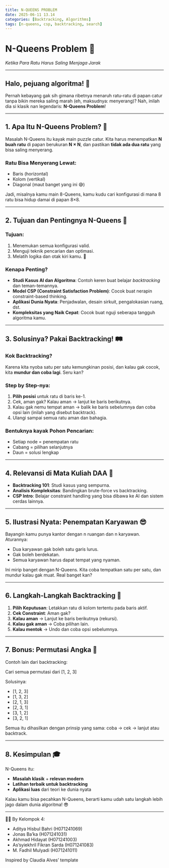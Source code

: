 ```yaml
---
title: N-QUEENS PROBLEM
date: 2025-06-11 13.14
categories: [Backtracking, Algorithms]
tags: [n-queens, csp, backtracking, search]
---
```


# N-Queens Problem 👑  
*Ketika Para Ratu Harus Saling Menjaga Jarak*

---

## Halo, pejuang algoritma! 🚀  
Pernah kebayang gak sih gimana ribetnya menaruh ratu-ratu di papan catur tanpa bikin mereka saling marah (eh, maksudnya: menyerang)? Nah, inilah dia si klasik nan legendaris: **N-Queens Problem**!

---

## 1. Apa Itu N-Queens Problem? 🤔  
Masalah N-Queens itu kayak main puzzle catur. Kita harus menempatkan **N buah ratu** di papan berukuran **N × N**, dan pastikan **tidak ada dua ratu** yang bisa saling menyerang.

### Ratu Bisa Menyerang Lewat:
- Baris (horizontal)
- Kolom (vertikal)
- Diagonal (maut banget yang ini 😅)

Jadi, misalnya kamu main 8-Queens, kamu kudu cari konfigurasi di mana 8 ratu bisa hidup damai di papan 8×8.

---

## 2. Tujuan dan Pentingnya N-Queens 🎯  
### Tujuan:
1. Menemukan semua konfigurasi valid.
2. Menguji teknik pencarian dan optimasi.
3. Melatih logika dan otak kiri kamu. 🧠

### Kenapa Penting?
- **Studi Kasus AI dan Algoritma**: Contoh keren buat belajar *backtracking* dan teman-temannya.
- **Model CSP (Constraint Satisfaction Problem)**: Cocok buat nerapin constraint-based thinking.
- **Aplikasi Dunia Nyata**: Penjadwalan, desain sirkuit, pengalokasian ruang, dst.
- **Kompleksitas yang Naik Cepat**: Cocok buat nguji seberapa tangguh algoritma kamu.

---

## 3. Solusinya? Pakai Backtracking! 🛤️  
### Kok Backtracking?
Karena kita nyoba satu per satu kemungkinan posisi, dan kalau gak cocok, kita **mundur dan coba lagi**. Seru kan?

### Step by Step-nya:
1. **Pilih posisi** untuk ratu di baris ke-1.
2. Cek, aman gak? Kalau aman → lanjut ke baris berikutnya.
3. Kalau gak nemu tempat aman → balik ke baris sebelumnya dan coba opsi lain (inilah yang disebut backtrack).
4. Ulangi sampai semua ratu aman dan bahagia.

### Bentuknya kayak Pohon Pencarian:
- Setiap node = penempatan ratu
- Cabang = pilihan selanjutnya
- Daun = solusi lengkap

---

## 4. Relevansi di Mata Kuliah DAA 📘  
- **Backtracking 101**: Studi kasus yang sempurna.
- **Analisis Kompleksitas**: Bandingkan brute-force vs backtracking.
- **CSP Intro**: Belajar constraint handling yang bisa dibawa ke AI dan sistem cerdas lainnya.

---

## 5. Ilustrasi Nyata: Penempatan Karyawan 😎  
Bayangin kamu punya kantor dengan n ruangan dan n karyawan. Aturannya:
- Dua karyawan gak boleh satu garis lurus.
- Gak boleh berdekatan.
- Semua karyawan harus dapat tempat yang nyaman.

Ini mirip banget dengan N-Queens. Kita coba tempatkan satu per satu, dan mundur kalau gak muat. Real banget kan?

---

## 6. Langkah-Langkah Backtracking 🚶  
1. **Pilih Keputusan**: Letakkan ratu di kolom tertentu pada baris aktif.
2. **Cek Constraint**: Aman gak?
3. **Kalau aman** → Lanjut ke baris berikutnya (rekursi).
4. **Kalau gak aman** → Coba pilihan lain.
5. **Kalau mentok** → Undo dan coba opsi sebelumnya.

---

## 7. Bonus: Permutasi Angka 🔢  
Contoh lain dari backtracking:

Cari semua permutasi dari [1, 2, 3]

Solusinya:
- [1, 2, 3]
- [1, 3, 2]
- [2, 1, 3]
- [2, 3, 1]
- [3, 1, 2]
- [3, 2, 1]

Semua itu dihasilkan dengan prinsip yang sama: coba → cek → lanjut atau backtrack.

---

## 8. Kesimpulan 🎓  
N-Queens itu:
- **Masalah klasik** + **relevan modern**
- **Latihan terbaik untuk backtracking**
- **Aplikasi luas** dari teori ke dunia nyata

Kalau kamu bisa pecahkan N-Queens, berarti kamu udah satu langkah lebih jago dalam dunia algoritma! 😎

---

👩‍💻 By Kelompok 4:
- Aditya Hisbul Bahri (H071241069)  
- Jonas Ba’ka (H071241031)  
- Akhmad Hidayat (H071241003)  
- As’syiekhril Fikran Sarda (H071241083)  
- M. Fadhil Mulyadi (H071241011)  

Inspired by Claudia Alves’ template

